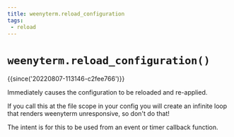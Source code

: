 ```yaml
---
title: weenyterm.reload_configuration
tags:
 - reload
---
```

# `weenyterm.reload_configuration()`

{{since('20220807-113146-c2fee766')}}

Immediately causes the configuration to be reloaded and re-applied.

If you call this at the file scope in your config you will create
an infinite loop that renders weenyterm unresponsive, so don't do that!

The intent is for this to be used from an event or timer callback function.
